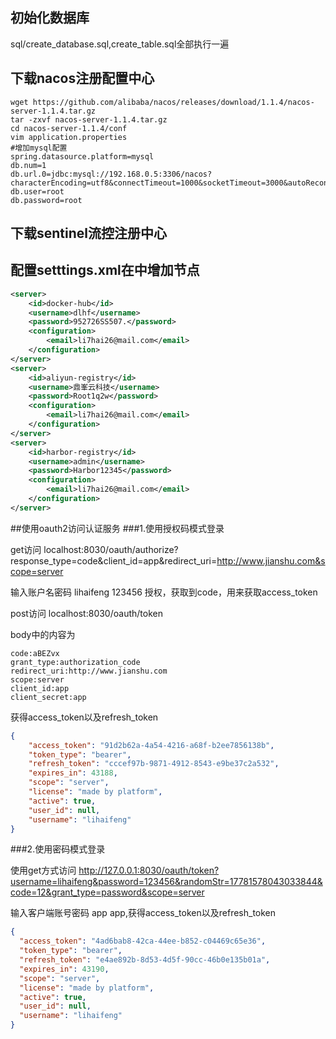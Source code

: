 ## 初始化数据库
sql/create_database.sql,create_table.sql全部执行一遍
## 下载nacos注册配置中心
```shell script
wget https://github.com/alibaba/nacos/releases/download/1.1.4/nacos-server-1.1.4.tar.gz
tar -zxvf nacos-server-1.1.4.tar.gz
cd nacos-server-1.1.4/conf
vim application.properties
#增加mysql配置
spring.datasource.platform=mysql
db.num=1
db.url.0=jdbc:mysql://192.168.0.5:3306/nacos?characterEncoding=utf8&connectTimeout=1000&socketTimeout=3000&autoReconnect=true
db.user=root
db.password=root
```
## 下载sentinel流控注册中心

## 配置setttings.xml在<servers></servers>中增加节点
```xml
<server>
    <id>docker-hub</id>
    <username>dlhf</username>
    <password>952726SS507.</password>
    <configuration>
        <email>li7hai26@mail.com</email>
    </configuration>
</server>
<server>
    <id>aliyun-registry</id>
    <username>鼎峯云科技</username>
    <password>Root1q2w</password>
    <configuration>
        <email>li7hai26@mail.com</email>
    </configuration>
</server>
<server>
    <id>harbor-registry</id>
    <username>admin</username>
    <password>Harbor12345</password>
    <configuration>
        <email>li7hai26@mail.com</email>
    </configuration>
</server>
```
##使用oauth2访问认证服务
###1.使用授权码模式登录

get访问 localhost:8030/oauth/authorize?response_type=code&client_id=app&redirect_uri=http://www.jianshu.com&scope=server

输入账户名密码 lihaifeng 123456 授权，获取到code，用来获取access_token

post访问 localhost:8030/oauth/token

body中的内容为
```text
code:aBEZvx
grant_type:authorization_code
redirect_uri:http://www.jianshu.com
scope:server
client_id:app
client_secret:app
```
获得access_token以及refresh_token
```json
{
    "access_token": "91d2b62a-4a54-4216-a68f-b2ee7856138b",
    "token_type": "bearer",
    "refresh_token": "cccef97b-9871-4912-8543-e9be37c2a532",
    "expires_in": 43188,
    "scope": "server",
    "license": "made by platform",
    "active": true,
    "user_id": null,
    "username": "lihaifeng"
}
```
###2.使用密码模式登录

使用get方式访问 http://127.0.0.1:8030/oauth/token?username=lihaifeng&password=123456&randomStr=17781578043033844&code=12&grant_type=password&scope=server

输入客户端账号密码 app app,获得access_token以及refresh_token
```json
{
  "access_token": "4ad6bab8-42ca-44ee-b852-c04469c65e36",
  "token_type": "bearer",
  "refresh_token": "e4ae892b-8d53-4d5f-90cc-46b0e135b01a",
  "expires_in": 43190,
  "scope": "server",
  "license": "made by platform",
  "active": true,
  "user_id": null,
  "username": "lihaifeng"
}
```